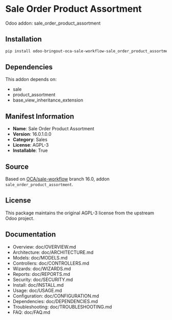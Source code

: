 # Sale Order Product Assortment

Odoo addon: sale_order_product_assortment

## Installation

```bash
pip install odoo-bringout-oca-sale-workflow-sale_order_product_assortment
```

## Dependencies

This addon depends on:
- sale
- product_assortment
- base_view_inheritance_extension

## Manifest Information

- **Name**: Sale Order Product Assortment
- **Version**: 16.0.1.0.0
- **Category**: Sales
- **License**: AGPL-3
- **Installable**: True

## Source

Based on [OCA/sale-workflow](https://github.com/OCA/sale-workflow) branch 16.0, addon `sale_order_product_assortment`.

## License

This package maintains the original AGPL-3 license from the upstream Odoo project.

## Documentation

- Overview: doc/OVERVIEW.md
- Architecture: doc/ARCHITECTURE.md
- Models: doc/MODELS.md
- Controllers: doc/CONTROLLERS.md
- Wizards: doc/WIZARDS.md
- Reports: doc/REPORTS.md
- Security: doc/SECURITY.md
- Install: doc/INSTALL.md
- Usage: doc/USAGE.md
- Configuration: doc/CONFIGURATION.md
- Dependencies: doc/DEPENDENCIES.md
- Troubleshooting: doc/TROUBLESHOOTING.md
- FAQ: doc/FAQ.md
